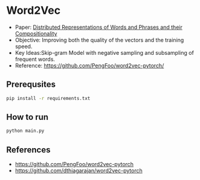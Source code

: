 # Word2Vec

- Paper: [Distributed Representations of Words and Phrases and their Compositionality](https://proceedings.neurips.cc/paper_files/paper/2013/file/9aa42b31882ec039965f3c4923ce901b-Paper.pdf)
- Objective: Improving both the quality of the vectors and the training speed.
- Key Ideas:Skip-gram Model with negative sampling and subsampling of frequent words.
- Reference: https://github.com/PengFoo/word2vec-pytorch/

## Prerequsites
```bash
pip install -r requirements.txt
```

## How to run
```bash
python main.py
```

## References
- https://github.com/PengFoo/word2vec-pytorch
- https://github.com/dthiagarajan/word2vec-pytorch
